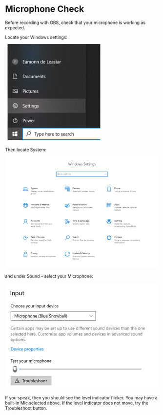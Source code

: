 # Microphone Check

Before recording with OBS, check that your microphone is working as expected.

Locate your Windows settings:

![](img/13.png)

Then locate System:

![](img/14.png)

and under Sound - select your Microphone:

![](img/15.png)

If you speak, then you should see the level indicator flicker. You may have a built-in Mic 
selected above. If the level indicator does not move, try the Troubleshoot button.
